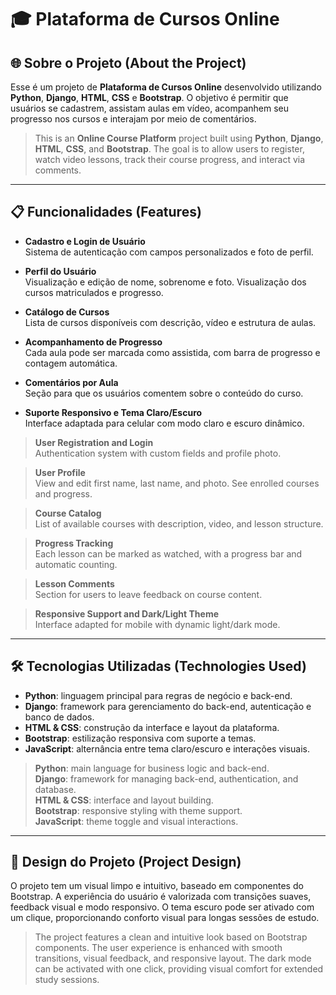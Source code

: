 # 🎓 Plataforma de Cursos Online

## 🌐 Sobre o Projeto (About the Project)  
Esse é um projeto de **Plataforma de Cursos Online** desenvolvido utilizando **Python**, **Django**, **HTML**, **CSS** e **Bootstrap**. O objetivo é permitir que usuários se cadastrem, assistam aulas em vídeo, acompanhem seu progresso nos cursos e interajam por meio de comentários.  

> This is an **Online Course Platform** project built using **Python**, **Django**, **HTML**, **CSS**, and **Bootstrap**. The goal is to allow users to register, watch video lessons, track their course progress, and interact via comments.

---

## 📋 Funcionalidades (Features)

- **Cadastro e Login de Usuário**  
  Sistema de autenticação com campos personalizados e foto de perfil.

- **Perfil do Usuário**  
  Visualização e edição de nome, sobrenome e foto. Visualização dos cursos matriculados e progresso.

- **Catálogo de Cursos**  
  Lista de cursos disponíveis com descrição, vídeo e estrutura de aulas.

- **Acompanhamento de Progresso**  
  Cada aula pode ser marcada como assistida, com barra de progresso e contagem automática.

- **Comentários por Aula**  
  Seção para que os usuários comentem sobre o conteúdo do curso.

- **Suporte Responsivo e Tema Claro/Escuro**  
  Interface adaptada para celular com modo claro e escuro dinâmico.

> **User Registration and Login**  
  Authentication system with custom fields and profile photo.

> **User Profile**  
  View and edit first name, last name, and photo. See enrolled courses and progress.

> **Course Catalog**  
  List of available courses with description, video, and lesson structure.

> **Progress Tracking**  
  Each lesson can be marked as watched, with a progress bar and automatic counting.

> **Lesson Comments**  
  Section for users to leave feedback on course content.

> **Responsive Support and Dark/Light Theme**  
  Interface adapted for mobile with dynamic light/dark mode.

---

## 🛠️ Tecnologias Utilizadas (Technologies Used)

- **Python**: linguagem principal para regras de negócio e back-end.
- **Django**: framework para gerenciamento do back-end, autenticação e banco de dados.
- **HTML & CSS**: construção da interface e layout da plataforma.
- **Bootstrap**: estilização responsiva com suporte a temas.
- **JavaScript**: alternância entre tema claro/escuro e interações visuais.

> **Python**: main language for business logic and back-end.  
> **Django**: framework for managing back-end, authentication, and database.  
> **HTML & CSS**: interface and layout building.  
> **Bootstrap**: responsive styling with theme support.  
> **JavaScript**: theme toggle and visual interactions.

---

## 🎨 Design do Projeto (Project Design)

O projeto tem um visual limpo e intuitivo, baseado em componentes do Bootstrap. A experiência do usuário é valorizada com transições suaves, feedback visual e modo responsivo. O tema escuro pode ser ativado com um clique, proporcionando conforto visual para longas sessões de estudo.

> The project features a clean and intuitive look based on Bootstrap components. The user experience is enhanced with smooth transitions, visual feedback, and responsive layout. The dark mode can be activated with one click, providing visual comfort for extended study sessions.
